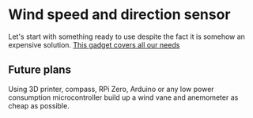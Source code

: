 # Wind speed and direction sensor

Let's start with something ready to use despite the fact it is somehow an expensive solution.
[This gadget covers all our needs](https://calypsoinstruments.com/shop/product/ultrasonic-portable-solar-wind-meter-2)

## Future plans
Using 3D printer, compass, RPi Zero, Arduino or any low power consumption microcontroller build up a wind vane and anemometer as cheap as possible.